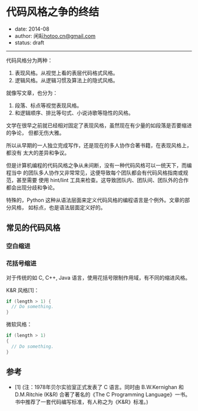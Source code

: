 
# 代码风格之争的终结

- date: 2014-08
- author: 闲耘<hotoo.cn@gmail.com>
- status: draft

----

代码风格分为两种：

1. 表现风格。从视觉上看的表层代码格式风格。
1. 逻辑风格。从逻辑习惯及算法上的隐式风格。

就像写文章，也分为：

1. 段落、标点等视觉表现风格。
1. 和逻辑顺序、排比等句式、小说诗歌等隐性的风格。

文学在很早之前就已经相对固定了表现风格，虽然现在有少量的如段落是否要缩进的争论，
但都无伤大雅。

所以从早期的一人独立完成写作，还是现在的多人协作合著书籍，在表现风格上，都没有
太大的差异和争议。

但是计算机编程的代码风格之争从未间断，没有一种代码风格可以一统天下，而编程当中
的团队多人协作又非常常见，这便导致每个团队都会有代码风格指南或规范，甚至需要
使用 hint/lint 工具来检查。这导致团队内、团队间、团队外的合作都会出现分歧和争论。

特殊的，Python 这种从语法层面来定义代码风格的编程语言是个例外。文章的部分风格，
如标点，也是语法层面定义好的。

## 常见的代码风格

### 空白缩进



### 花括号缩进

对于传统的如 C, C++, Java 语言，使用花括号限制作用域，有不同的缩进风格。

K&R 风格[1]：

```c
if (length > 1) {
  // Do something.
}
```

微软风格：

```c
if (length > 1)
{
  // Do something.
}
```


## 参考

* [1] (注：1978年贝尔实验室正式发表了 C 语言。同时由 B.W.Kernighan 和
  D.M.Ritchie (K&R) 合著了著名的《The C Programming Language》一书。
  书中推荐了一套代码编写标准，有人称之为《K&R》标准。)
